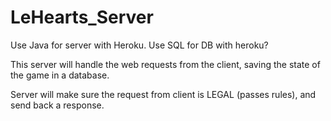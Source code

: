 # LeHearts_Server

Use Java for server with Heroku.
Use SQL for DB with heroku?

This server will handle the web requests from the client, saving the state of the game in a database.

Server will make sure the request from client is LEGAL (passes rules), and send back a response.




